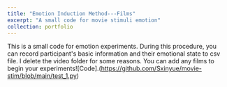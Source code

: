 ```yaml
---
title: "Emotion Induction Method---Films"
excerpt: "A small code for movie stimuli emotion"
collection: portfolio
---
```


This is a small code for emotion experiments. During this procedure, you can record participant's basic information and their emotional state to csv file. I delete the video folder for some reasons. You can add any films to begin your experiments![Code].(https://github.com/Sxinyue/movie-stim/blob/main/test_1.py)
